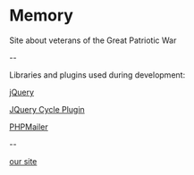# Memory

Site about veterans of the Great Patriotic War

--

Libraries and plugins used during development:

[jQuery](https://jquery.com)

[JQuery Cycle Plugin](jquery.malsup.com›cycle)

[PHPMailer](https://github.com›PHPMailer›PHPMailer)

--

[our site](http://f0348620.xsph.ru/)
